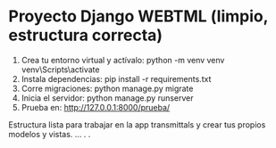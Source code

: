 
# Proyecto Django WEBTML (limpio, estructura correcta)
1. Crea tu entorno virtual y actívalo:
   python -m venv venv
   venv\Scripts\activate
2. Instala dependencias:
   pip install -r requirements.txt
3. Corre migraciones:
   python manage.py migrate
4. Inicia el servidor:
   python manage.py runserver
5. Prueba en: http://127.0.0.1:8000/prueba/

Estructura lista para trabajar en la app transmittals y crear tus propios modelos y vistas.
...
.
.
